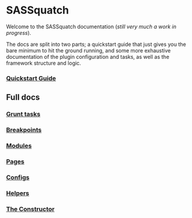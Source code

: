 # SASSquatch 

Welcome to the SASSquatch documentation (*still very much a work in progress*).

The docs are split into two parts; a quickstart guide that just gives you the bare minimum to hit the ground running, and some more exhaustive documentation of the plugin configuration and tasks, as well as the framework structure and logic. 

### [Quickstart Guide](quickstart.md)

## Full docs

### [Grunt tasks](grunt.md)

### [Breakpoints](breakpoints.md)

### [Modules](modules.md)

### [Pages](pages.md)

### [Configs](configs.md)

### [Helpers](helpers.md)

### [The Constructor](construcutor.md)